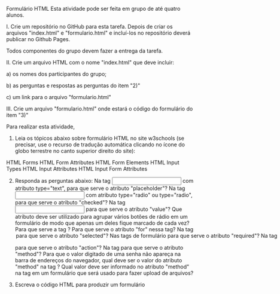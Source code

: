 Formulário HTML
Esta atividade pode ser feita em grupo de até quatro alunos.

I. Crie um repositório no GitHub para esta tarefa. Depois de criar os arquivos "index.html" e "formulario.html" e incluí-los no repositório deverá publicar no Github Pages.

Todos componentes do grupo devem fazer a entrega da tarefa.

II. Crie um arquivo HTML com o nome "index.html" que deve incluir:

a) os nomes dos participantes do grupo;

b) as perguntas e respostas as perguntas do item "2)"

c) um link para o arquivo "formulario.html"

III. Crie um arquivo "formulario.html" onde estará o código do formulário do item "3)"

Para realizar esta atividade,

1) Leia os tópicos abaixo sobre formulário HTML no site w3schools (se precisar, use o recurso de tradução automática clicando no ícone do globo terrestre no canto superior direito do site):

HTML Forms
HTML Form Attributes
HTML Form Elements
HTML Input Types
HTML Input Attributes
HTML Input Form Attributes

2) Responda as perguntas abaixo:
Na tag <input> com atributo type="text", para que serve o atributo "placeholder"?
Na tag <input> com atributo type="radio" ou type="radio", para que serve o atributo "checked"?
Na tag <input> para que serve o atributo "value"?
Que atributo deve ser utilizado para agrupar vários botões de rádio em um formulário de modo que apenas um deles fique marcado de cada vez?
Para que serve a tag <label>? Para que serve o atributo "for" nessa tag?
Na tag <option> para que serve o atributo "selected"?
Nas tags de formulário para que serve o atributo "required"?
Na tag <form> para que serve o atributo "action"?
Na tag <form> para que serve o atributo "method"?
Para que o valor digitado de uma senha não apareça na barra de endereços do navegador, qual deve ser o valor do atributo "method" na tag <form>?
Qual valor deve ser informado no atributo "method" na tag <form> em um formulário que será usado para fazer upload de arquivos?

3) Escreva o código HTML para produzir um formulário
